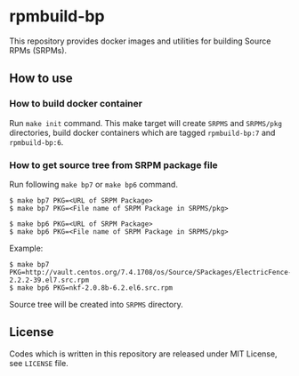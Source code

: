 rpmbuild-bp
===========

This repository provides docker images and utilities for
building Source RPMs (SRPMs).

How to use
----------

### How to build docker container

Run `make init` command. This make target will create `SRPMS`
and `SRPMS/pkg` directories, build docker containers which are
tagged `rpmbuild-bp:7` and `rpmbuild-bp:6`.

### How to get source tree from SRPM package file

Run following `make bp7` or `make bp6` command.

```
$ make bp7 PKG=<URL of SRPM Package>
$ make bp7 PKG=<File name of SRPM Package in SRPMS/pkg>
```

```
$ make bp6 PKG=<URL of SRPM Package>
$ make bp6 PKG=<File name of SRPM Package in SRPMS/pkg>
```

Example:

```
$ make bp7 PKG=http://vault.centos.org/7.4.1708/os/Source/SPackages/ElectricFence-2.2.2-39.el7.src.rpm
$ make bp6 PKG=nkf-2.0.8b-6.2.el6.src.rpm
```

Source tree will be created into `SRPMS` directory.

License
-------

Codes which is written in this repository are released under MIT License, see `LICENSE` file.
